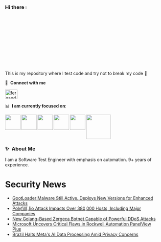 ### Hi there <a href="https://www.gautamkrishnar.com/"><img src="https://media.giphy.com/media/hvRJCLFzcasrR4ia7z/giphy.gif" width="5%"></a>
This is my repository where I test code and try not to break my code :rofl:

🔗 &nbsp;**Connect with me**
<p align="left">
<a href="https://linkedin.com/in/fernandorlcruz" target="blank"><img align="center" src="https://raw.githubusercontent.com/rahuldkjain/github-profile-readme-generator/master/src/images/icons/Social/linked-in-alt.svg" alt="fernando cruz" height="30" width="40" /></a>
  
📊 &nbsp;**I am currently focused on:**

<img align="left" width='50' height='50' src="https://cdn.jsdelivr.net/gh/devicons/devicon/icons/python/python-original-wordmark.svg" />
<img align="left" width='50' height='50' src="https://cdn.jsdelivr.net/gh/devicons/devicon/icons/csharp/csharp-original.svg" />
<img align="left" width='50' height='50' src="https://cdn.jsdelivr.net/gh/devicons/devicon/icons/jenkins/jenkins-original.svg" />
<img align="left" width='50' height='50' src="https://specflow.org/wp-content/uploads/2021/05/SpecFlow-Icon.png" />
<img align="left" width='50' height='50' src="https://www.svgrepo.com/show/306098/githubactions.svg" />
<img width='80' height='80' src="https://cdn2.vectorstock.com/i/1000x1000/64/81/security-testing-concept-icon-safety-audit-key-vector-29166481.jpg" />
          
          
  
### ✨&nbsp; About Me

I am a Software Test Engineer with emphasis on automation. 9+ years of experience.

# Security News
<!-- BLOG-POST-LIST:START -->
- [GootLoader Malware Still Active, Deploys New Versions for Enhanced Attacks](https://thehackernews.com/2024/07/gootloader-malware-delivers-new.html)
- [Polyfill[.]io Attack Impacts Over 380,000 Hosts, Including Major Companies](https://thehackernews.com/2024/07/polyfillio-attack-impacts-over-380000.html)
- [New Golang-Based Zergeca Botnet Capable of Powerful DDoS Attacks](https://thehackernews.com/2024/07/new-golang-based-zergeca-botnet-capable.html)
- [Microsoft Uncovers Critical Flaws in Rockwell Automation PanelView Plus](https://thehackernews.com/2024/07/microsoft-uncovers-critical-flaws-in.html)
- [Brazil Halts Meta&#39;s AI Data Processing Amid Privacy Concerns](https://thehackernews.com/2024/07/brazil-halts-metas-ai-data-processing.html)
<!-- BLOG-POST-LIST:END -->
